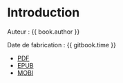 # Introduction

Auteur : {{ book.author }}

Date de fabrication : {{ gitbook.time }}

* [PDF](gitbook-gitlab.pdf)
* [EPUB](gitbook-gitlab.epub)
* [MOBI](gitbook-gitlab.mobi)
